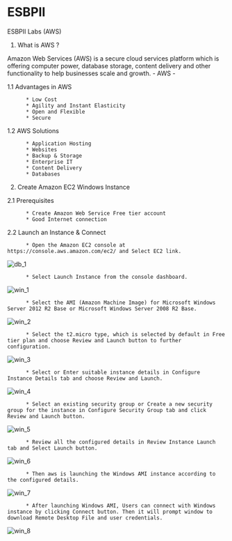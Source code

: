 # ESBPII
ESBPII Labs (AWS)

01. What is AWS ?

Amazon Web Services (AWS) is a secure cloud services platform which is offering computer power, database storage, content delivery and other functionality to help businesses scale and growth.
                                                                      - AWS -

1.1 Advantages in AWS

          * Low Cost
          * Agility and Instant Elasticity
          * Open and Flexible
          * Secure

1.2 AWS Solutions

          * Application Hosting
          * Websites
          * Backup & Storage
          * Enterprise IT
          * Content Delivery
          * Databases

02. Create Amazon EC2 Windows Instance

2.1 Prerequisites
      
          * Create Amazon Web Service Free tier account
          * Good Internet connection

2.2 Launch an Instance & Connect

          * Open the Amazon EC2 console at https://console.aws.amazon.com/ec2/ and Select EC2 link.
          
![db_1](https://cloud.githubusercontent.com/assets/17094710/17266617/03b9bd2a-5618-11e6-9ec9-32257a4eda2e.png)

          * Select Launch Instance from the console dashboard.
          
![win_1](https://cloud.githubusercontent.com/assets/17094710/17266668/ca8fceee-5618-11e6-980f-8be7fd3ce02d.png)         

          * Select the AMI (Amazon Machine Image) for Microsoft Windows Server 2012 R2 Base or Microsoft Windows Server 2008 R2 Base.

![win_2](https://cloud.githubusercontent.com/assets/17094710/17266669/ca93e470-5618-11e6-9747-65c4b9d34b9e.png)

          * Select the t2.micro type, which is selected by default in Free tier plan and choose Review and Launch button to further configuration.
          
![win_3](https://cloud.githubusercontent.com/assets/17094710/17266670/ca984466-5618-11e6-8705-eb29ca99282a.png)

          * Select or Enter suitable instance details in Configure Instance Details tab and choose Review and Launch.

![win_4](https://cloud.githubusercontent.com/assets/17094710/17266671/ca9c61b8-5618-11e6-8a05-6bad2daa36bd.png)

          * Select an existing security group or Create a new security group for the instance in Configure Security Group tab and click Review and Launch button.

![win_5](https://cloud.githubusercontent.com/assets/17094710/17266672/ca9e83bc-5618-11e6-9140-a97618a503a7.png)

          * Review all the configured details in Review Instance Launch tab and Select Launch button.

![win_6](https://cloud.githubusercontent.com/assets/17094710/17266673/caa0ddec-5618-11e6-9a78-d2a2fcd26ff6.png)

          * Then aws is launching the Windows AMI instance according to the configured details.
          
![win_7](https://cloud.githubusercontent.com/assets/17094710/17266674/cabab12c-5618-11e6-8956-445a7a56214d.png)

          * After launching Windows AMI, Users can connect with Windows instance by clicking Connect button. Then it will prompt window to download Remote Desktop File and user credentials.
          
![win_8](https://cloud.githubusercontent.com/assets/17094710/17266675/cabb099c-5618-11e6-91ab-f76f052bb7e9.png)
